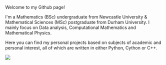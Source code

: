 Welcome to my Github page!

I'm a Mathematics (BSc) undergraduate from Newcastle University & Mathematical Sciences (MSc) postgraduate from Durham University. I mainly focus on Data analysis, Computational Mathematics and Mathematical Physics.

Here you can find my personal projects based on subjects of academic and personal interest, all of which are written in either Python, Cython or C++.


<img src="https://github-readme-stats.vercel.app/api/top-langs?username=zluvsand&layout=compact"/>
